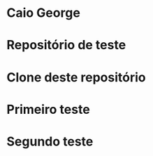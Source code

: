 #  Caio George
#  Repositório de teste
#  Clone deste repositório
#
#
#  Primeiro teste
#
#  Segundo teste
#
